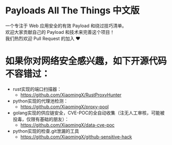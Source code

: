 # Payloads All The Things 中文版

一个专注于 Web 应用安全的有效 Payload 和绕过技巧清单。  
欢迎大家贡献自己的 Payload 和技术来完善这个项目！  
我们热烈欢迎 Pull Request 的加入 :heart:



# 如果你对网络安全感兴趣，如下开源代码不容错过：
 - rust实现的端口扫描器：
   - https://github.com/XiaomingX/RustProxyHunter
 - python实现的代理池检测：
   - https://github.com/XiaomingX/proxy-pool
 - golang实现的供应链安全，CVE-POC的全自动收集（注无人工审核，可能被投毒，仅限有基础的朋友）：
   - https://github.com/XiaomingX/data-cve-poc
 - python实现的检查.git泄漏的工具
   - https://github.com/XiaomingX/github-sensitive-hack
